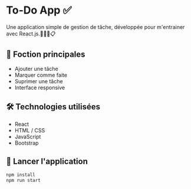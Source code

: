 # To-Do App ✅

Une application simple de gestion de tâche, développée pour m'entrainer avec React.js.📃🧾📝📋

## 🔧 Foction principales

- Ajouter une tâche
- Marquer comme faite
- Suprimer une tâche
- Interface responsive

## 🛠 Technologies utilisées

- React
- HTML / CSS
- JavaScript
- Bootstrap

## 🚀 Lancer l'application

```bash
npm install
npm run start
```
